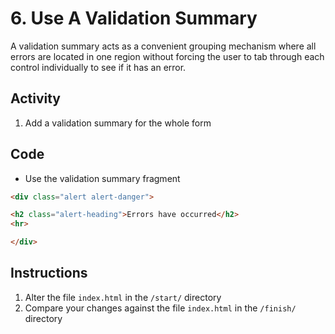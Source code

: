 # 6. Use A Validation Summary
A validation summary acts as a convenient grouping mechanism where all errors are located in one region without forcing the user to tab through each control individually to see if it has an error.

## Activity
1. Add a validation summary for the whole form

## Code
* Use the validation summary fragment
```html
<div class="alert alert-danger">

<h2 class="alert-heading">Errors have occurred</h2>
<hr>

</div>
```

## Instructions
1. Alter the file `index.html` in the `/start/` directory
1. Compare your changes against the file `index.html` in the `/finish/` directory

